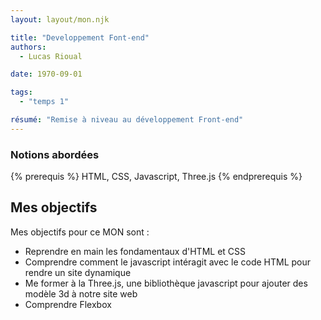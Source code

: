 ```yaml
---
layout: layout/mon.njk

title: "Developpement Font-end"
authors:
  - Lucas Rioual

date: 1970-09-01

tags: 
  - "temps 1"

résumé: "Remise à niveau au développement Front-end"
---
```


### Notions abordées
{% prerequis %}
HTML, CSS, Javascript, Three.js
{% endprerequis %}

## Mes objectifs

Mes objectifs pour ce MON sont :

* Reprendre en main les fondamentaux d'HTML et CSS
* Comprendre comment le javascript intéragit avec le code HTML pour rendre un site dynamique
* Me former à la Three.js, une bibliothèque javascript pour ajouter des modèle 3d à notre site web
* Comprendre Flexbox
